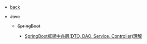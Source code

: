 * [back](/)

* ~~Java~~

    * ~~SpringBoot~~
        
        * [SpringBoot框架中各层(DTO, DAO, Service, Controller)理解](learning_notes/java/spring_boot/SpringBoot框架中各层理解.md)
